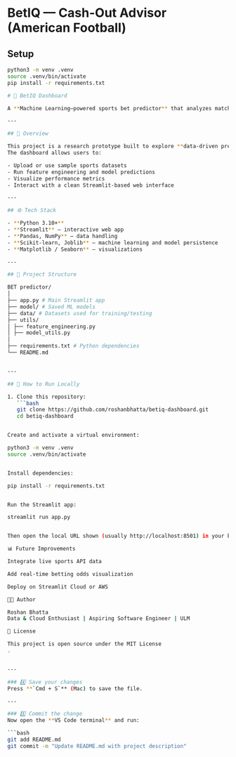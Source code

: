 # BetIQ — Cash-Out Advisor (American Football)

## Setup
```bash
python3 -m venv .venv
source .venv/bin/activate
pip install -r requirements.txt

# 🎯 BetIQ Dashboard

A **Machine Learning–powered sports bet predictor** that analyzes match data and predicts outcomes in real time using Streamlit.

---

## 🧠 Overview

This project is a research prototype built to explore **data-driven prediction models** for sports outcomes.  
The dashboard allows users to:

- Upload or use sample sports datasets  
- Run feature engineering and model predictions  
- Visualize performance metrics  
- Interact with a clean Streamlit-based web interface  

---

## ⚙️ Tech Stack

- **Python 3.10+**
- **Streamlit** – interactive web app
- **Pandas, NumPy** – data handling
- **Scikit-learn, Joblib** – machine learning and model persistence
- **Matplotlib / Seaborn** – visualizations

---

## 📁 Project Structure

BET predictor/
│
├── app.py # Main Streamlit app
├── model/ # Saved ML models
├── data/ # Datasets used for training/testing
├── utils/
│ ├── feature_engineering.py
│ ├── model_utils.py
│
├── requirements.txt # Python dependencies
└── README.md


---

## 🚀 How to Run Locally

1. Clone this repository:
   ```bash
   git clone https://github.com/roshanbhatta/betiq-dashboard.git
   cd betiq-dashboard


Create and activate a virtual environment:

python3 -m venv .venv
source .venv/bin/activate


Install dependencies:

pip install -r requirements.txt


Run the Streamlit app:

streamlit run app.py


Then open the local URL shown (usually http://localhost:8501) in your browser.

📊 Future Improvements

Integrate live sports API data

Add real-time betting odds visualization

Deploy on Streamlit Cloud or AWS

🧑‍💻 Author

Roshan Bhatta
Data & Cloud Enthusiast | Aspiring Software Engineer | ULM

🪪 License

This project is open source under the MIT License
.


---

### 4️⃣ Save your changes  
Press **`Cmd + S`** (Mac) to save the file.

---

### 5️⃣ Commit the change  
Now open the **VS Code terminal** and run:

```bash
git add README.md
git commit -m "Update README.md with project description"
